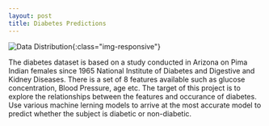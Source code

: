 ```yaml
---
layout: post
title: Diabetes Predictions
---
```


![Data Distribution](/GA_Capstone/blob/master/images/dist_plot.png){:class="img-responsive"}

The diabetes dataset is based on a study conducted in Arizona on Pima Indian females since 1965 National Institute of Diabetes 
and Digestive and Kidney Diseases. There is a set of 8 features available such as glucose concentration, Blood Pressure, 
age etc. The target of this project is to explore the relationships between the features and occurance of diabetes. 
Use various machine lerning models to arrive at the most accurate model to predict whether the subject is diabetic or 
non-diabetic.
